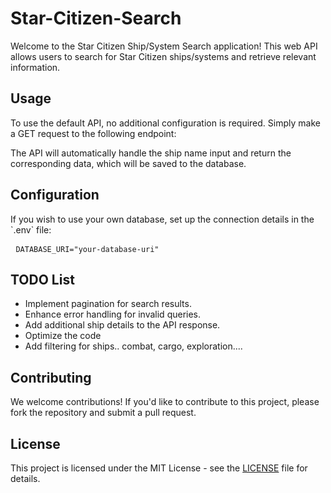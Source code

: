 # Star-Citizen-Search

  <p>
    Welcome to the Star Citizen Ship/System Search application! This web API allows users to search for Star Citizen ships/systems and retrieve relevant information.
  </p>

  <h2>Usage</h2>

  <p>
    To use the default API, no additional configuration is required. Simply make a GET request to the following endpoint:
  </p>

  <p>
    The API will automatically handle the ship name input and return the corresponding data, which will be saved to the database.

  </p>

  <h2>Configuration</h2>

  <p>
    If you wish to use your own database, set up the connection details in the `.env` file:
  </p>

  <pre> <code>DATABASE_URI="your-database-uri"</code> </pre>

  <h2>TODO List</h2>

  <ul>
    <li>Implement pagination for search results.</li>
    <li>Enhance error handling for invalid queries.</li>
    <li>Add additional ship details to the API response.</li>
    <li>Optimize the code</li>
    <li>Add filtering for ships.. combat, cargo, exploration....</li>
  </ul>

  <h2>Contributing</h2>

  <p>
    We welcome contributions! If you'd like to contribute to this project, please fork the repository and submit a pull request.
  </p>

  <h2>License</h2>

  <p>
    This project is licensed under the MIT License - see the <a href="LICENSE">LICENSE</a> file for details.
  </p>
